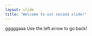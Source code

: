 ```yaml
---
layout: slide
title: "Welcome to our second slide!"
---
```

gggggaaa
Use the left arrow to go back!
